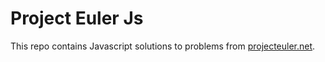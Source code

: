# Project Euler Js
This repo contains Javascript solutions to problems from <a href="https://projecteuler.net/">projecteuler.net</a>.


